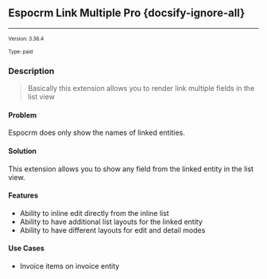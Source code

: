 ## Espocrm Link Multiple Pro {docsify-ignore-all}

---

<font size="1"> Version: 3.36.4 </font>

<font size="1"> Type: paid </font>


### Description
> Basically this extension allows you to render link multiple fields in the list view

#### Problem
Espocrm does only show the names of linked entities.

#### Solution
This extension allows you to show any field from the linked entity in the list view.

#### Features
- Ability to inline edit directly from the inline list
- Ability to have additional list layouts for the linked entity
- Ability to have different layouts for edit and detail modes

#### Use Cases
- Invoice items on invoice entity
